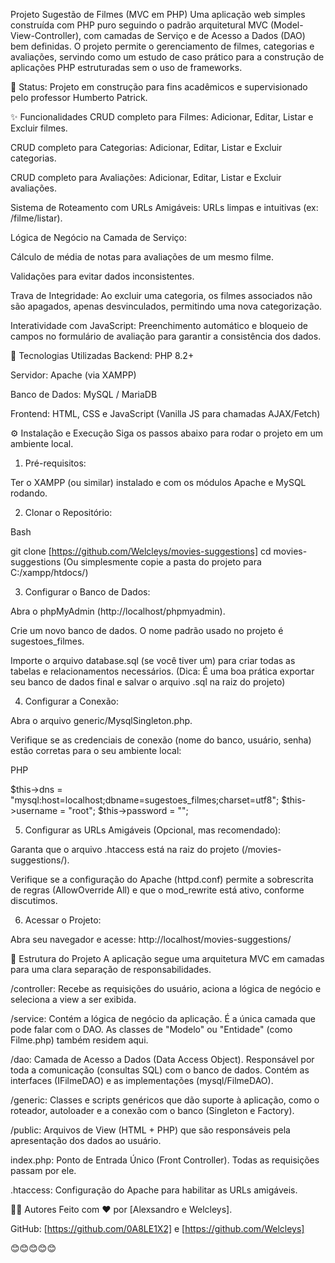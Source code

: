 Projeto Sugestão de Filmes (MVC em PHP)
Uma aplicação web simples construída com PHP puro seguindo o padrão arquitetural MVC (Model-View-Controller), com camadas de Serviço e de Acesso a Dados (DAO) bem definidas. O projeto permite o gerenciamento de filmes, categorias e avaliações, servindo como um estudo de caso prático para a construção de aplicações PHP estruturadas sem o uso de frameworks.

🚧 Status: Projeto em construção para fins acadêmicos e supervisionado pelo professor Humberto Patrick.




✨ Funcionalidades
CRUD completo para Filmes: Adicionar, Editar, Listar e Excluir filmes.

CRUD completo para Categorias: Adicionar, Editar, Listar e Excluir categorias.

CRUD completo para Avaliações: Adicionar, Editar, Listar e Excluir avaliações.

Sistema de Roteamento com URLs Amigáveis: URLs limpas e intuitivas (ex: /filme/listar).

Lógica de Negócio na Camada de Serviço:

Cálculo de média de notas para avaliações de um mesmo filme.

Validações para evitar dados inconsistentes.

Trava de Integridade: Ao excluir uma categoria, os filmes associados não são apagados, apenas desvinculados, permitindo uma nova categorização.

Interatividade com JavaScript: Preenchimento automático e bloqueio de campos no formulário de avaliação para garantir a consistência dos dados.




🚀 Tecnologias Utilizadas
Backend: PHP 8.2+

Servidor: Apache (via XAMPP)

Banco de Dados: MySQL / MariaDB

Frontend: HTML, CSS e JavaScript (Vanilla JS para chamadas AJAX/Fetch)




⚙️ Instalação e Execução
Siga os passos abaixo para rodar o projeto em um ambiente local.

1. Pré-requisitos:

Ter o XAMPP (ou similar) instalado e com os módulos Apache e MySQL rodando.

2. Clonar o Repositório:

Bash

git clone [https://github.com/Welcleys/movies-suggestions]
cd movies-suggestions
(Ou simplesmente copie a pasta do projeto para C:/xampp/htdocs/)

3. Configurar o Banco de Dados:

Abra o phpMyAdmin (http://localhost/phpmyadmin).

Crie um novo banco de dados. O nome padrão usado no projeto é sugestoes_filmes.

Importe o arquivo database.sql (se você tiver um) para criar todas as tabelas e relacionamentos necessários.
(Dica: É uma boa prática exportar seu banco de dados final e salvar o arquivo .sql na raiz do projeto)




4. Configurar a Conexão:

Abra o arquivo generic/MysqlSingleton.php.

Verifique se as credenciais de conexão (nome do banco, usuário, senha) estão corretas para o seu ambiente local:

PHP

$this->dns = "mysql:host=localhost;dbname=sugestoes_filmes;charset=utf8";
$this->username = "root";
$this->password = "";




5. Configurar as URLs Amigáveis (Opcional, mas recomendado):

Garanta que o arquivo .htaccess está na raiz do projeto (/movies-suggestions/).

Verifique se a configuração do Apache (httpd.conf) permite a sobrescrita de regras (AllowOverride All) e que o mod_rewrite está ativo, conforme discutimos.




6. Acessar o Projeto:

Abra seu navegador e acesse: http://localhost/movies-suggestions/




📂 Estrutura do Projeto
A aplicação segue uma arquitetura MVC em camadas para uma clara separação de responsabilidades.

/controller: Recebe as requisições do usuário, aciona a lógica de negócio e seleciona a view a ser exibida.

/service: Contém a lógica de negócio da aplicação. É a única camada que pode falar com o DAO. As classes de "Modelo" ou "Entidade" (como Filme.php) também residem aqui.

/dao: Camada de Acesso a Dados (Data Access Object). Responsável por toda a comunicação (consultas SQL) com o banco de dados. Contém as interfaces (IFilmeDAO) e as implementações (mysql/FilmeDAO).

/generic: Classes e scripts genéricos que dão suporte à aplicação, como o roteador, autoloader e a conexão com o banco (Singleton e Factory).

/public: Arquivos de View (HTML + PHP) que são responsáveis pela apresentação dos dados ao usuário.

index.php: Ponto de Entrada Único (Front Controller). Todas as requisições passam por ele.

.htaccess: Configuração do Apache para habilitar as URLs amigáveis.




👨‍💻 Autores
Feito com ❤️ por [Alexsandro e Welcleys].

GitHub: [https://github.com/0A8LE1X2] e [https://github.com/Welcleys]

😊😊😊😊😊